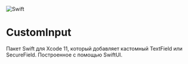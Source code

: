 ![Swift](https://github.com/lisindima/CustomInput/workflows/Swift/badge.svg)
# CustomInput

Пакет Swift для Xcode 11, который добавляет кастомный TextField  или SecureField. Построенное c помощью SwiftUI.
